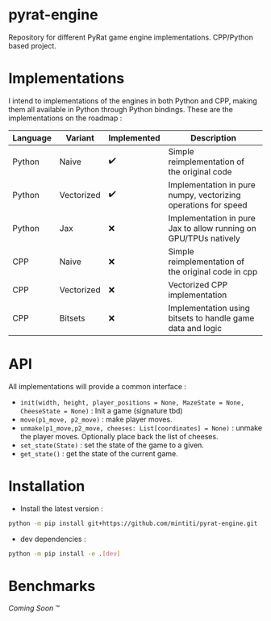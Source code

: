 # pyrat-engine
Repository for different PyRat game engine implementations. CPP/Python based project.

# Implementations
I intend to implementations of the engines in both Python and CPP, making them all available in Python through Python bindings.
These are the implementations on the roadmap :

| Language | Variant    | Implemented | Description                                                      |
|----------|------------|-------------|------------------------------------------------------------------|
| Python   | Naive      | :heavy_check_mark: | Simple reimplementation of the original code                     |
| Python   | Vectorized | :heavy_check_mark: | Implementation in pure numpy, vectorizing operations for speed |
| Python   | Jax        | :x:         | Implementation in pure Jax to allow running on GPU/TPUs natively |
| CPP      | Naive      | :x:         | Simple reimplementation of the original code in cpp              |
| CPP      | Vectorized | :x:         | Vectorized CPP implementation                                    |
| CPP      | Bitsets    | :x:         | Implementation using bitsets to handle game data and logic       |

# API
All implementations will provide a common interface :
- `init(width, height, player_positions = None, MazeState = None, CheeseState = None)` : Init a game (signature tbd)
- `move(p1_move, p2_move)` : make player moves.
- `unmake(p1_move,p2_move, cheeses: List[coordinates] = None)` : unmake the player moves. Optionally place back the list of cheeses.
- `set_state(State)` : set the state of the game to a given.
- `get_state()` : get the state of the current game.

# Installation
- Install the latest version :
 ```bash
 python -m pip install git+https://github.com/mintiti/pyrat-engine.git
  ```
- dev dependencies :
```bash
python -m pip install -e .[dev]
```

# Benchmarks
*Coming Soon* :tm:
